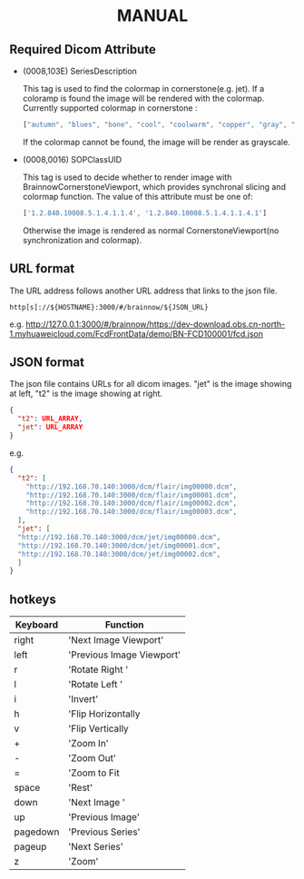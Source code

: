 # <center>MANUAL</center>

## Required Dicom Attribute

* (0008,103E) SeriesDescription

  This tag is used to find the colormap in cornerstone(e.g. jet). If a coloramp is found the image will be rendered with the colormap. Currently supported colormap in cornerstone :

  ```js
  ["autumn", "blues", "bone", "cool", "coolwarm", "copper", "gray", "hot", "hotIron", "hotMetalBlue", "hsv", "jet", "pet", "pet20Step", "spectral", "spring", "summer", "winter"]
  ```
  If the colormap cannot be found, the image will be render as grayscale.

* (0008,0016) SOPClassUID

  This tag is used to decide whether to render image with BrainnowCornerstoneViewport, which provides synchronal slicing and colormap function. The value of this attribute must be one of:
  ```js
  ['1.2.840.10008.5.1.4.1.1.4', '1.2.840.10008.5.1.4.1.1.4.1']
  ```
  Otherwise the image is rendered as normal CornerstoneViewport(no synchronization and colormap).

## URL format

The URL address follows another URL address that links to the json file.
```
http[s]://${HOSTNAME}:3000/#/brainnow/${JSON_URL}
```

e.g.
[http://127.0.0.1:3000/#/brainnow/https://dev-download.obs.cn-north-1.myhuaweicloud.com/FcdFrontData/demo/BN-FCD100001/fcd.json
](http://127.0.0.1:3000/#/brainnow/https://dev-download.obs.cn-north-1.myhuaweicloud.com/FcdFrontData/demo/BN-FCD100001/fcd.json)

## JSON format

The json file contains URLs for all dicom images. "jet" is the image showing at left, "t2" is the image showing at right.

```json
{
  "t2": URL_ARRAY,
  "jet": URL_ARRAY
}
```

e.g.
```json
{
  "t2": [
    "http://192.168.70.140:3000/dcm/flair/img00000.dcm",
    "http://192.168.70.140:3000/dcm/flair/img00001.dcm",
    "http://192.168.70.140:3000/dcm/flair/img00002.dcm",
    "http://192.168.70.140:3000/dcm/flair/img00003.dcm",
  ],
  "jet": [
  "http://192.168.70.140:3000/dcm/jet/img00000.dcm",
  "http://192.168.70.140:3000/dcm/jet/img00001.dcm",
  "http://192.168.70.140:3000/dcm/jet/img00002.dcm",
  ]
}
```

## hotkeys

| Keyboard |  Function                                |
| -------- | ---------------------------------------- |
| right    | 'Next Image Viewport'                    |
| left     | 'Previous Image Viewport'                |
| r        | 'Rotate Right '                          |
| l        | 'Rotate Left '                           |
| i        | 'Invert'                                 |
| h        | 'Flip Horizontally                       |
| v        | 'Flip Vertically                         |
| +        | 'Zoom In'                                |
| -        | 'Zoom Out'                               |
| =        | 'Zoom to Fit                             |
| space    | 'Rest'                                   |
| down     | 'Next Image '                            |
| up       | 'Previous Image'                         |
| pagedown | 'Previous Series'                        |
| pageup   | 'Next Series'                            |
| z        | 'Zoom'                                   |
